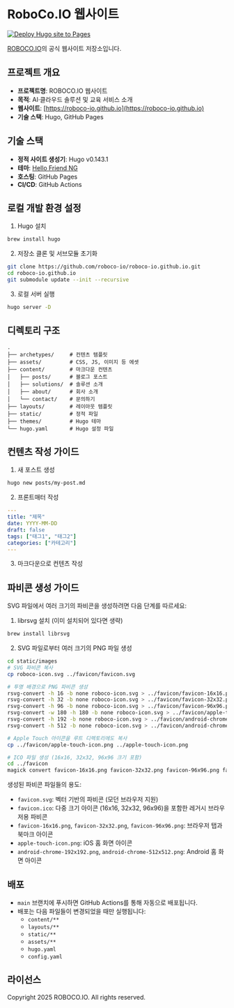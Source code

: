 # RoboCo.IO 웹사이트

[![Deploy Hugo site to Pages](https://github.com/roboco-io/roboco-io.github.io/actions/workflows/hugo.yml/badge.svg)](https://github.com/roboco-io/roboco-io.github.io/actions/workflows/hugo.yml)

[ROBOCO.IO](https://roboco-io.github.io)의 공식 웹사이트 저장소입니다.

## 프로젝트 개요

- **프로젝트명**: ROBOCO.IO 웹사이트
- **목적**: AI·클라우드 솔루션 및 교육 서비스 소개
- **웹사이트**: [https://roboco-io.github.io](https://roboco-io.github.io)
- **기술 스택**: Hugo, GitHub Pages

## 기술 스택

- **정적 사이트 생성기**: Hugo v0.143.1
- **테마**: [Hello Friend NG](https://github.com/rhazdon/hugo-theme-hello-friend-ng)
- **호스팅**: GitHub Pages
- **CI/CD**: GitHub Actions

## 로컬 개발 환경 설정

1. Hugo 설치
```bash
brew install hugo
```

2. 저장소 클론 및 서브모듈 초기화
```bash
git clone https://github.com/roboco-io/roboco-io.github.io.git
cd roboco-io.github.io
git submodule update --init --recursive
```

3. 로컬 서버 실행
```bash
hugo server -D
```

## 디렉토리 구조

```
.
├── archetypes/     # 컨텐츠 템플릿
├── assets/         # CSS, JS, 이미지 등 에셋
├── content/        # 마크다운 컨텐츠
│   ├── posts/      # 블로그 포스트
│   ├── solutions/  # 솔루션 소개
│   ├── about/      # 회사 소개
│   └── contact/    # 문의하기
├── layouts/        # 레이아웃 템플릿
├── static/         # 정적 파일
├── themes/         # Hugo 테마
└── hugo.yaml       # Hugo 설정 파일
```

## 컨텐츠 작성 가이드

1. 새 포스트 생성
```bash
hugo new posts/my-post.md
```

2. 프론트매터 작성
```yaml
---
title: "제목"
date: YYYY-MM-DD
draft: false
tags: ["태그1", "태그2"]
categories: ["카테고리"]
---
```

3. 마크다운으로 컨텐츠 작성

## 파비콘 생성 가이드

SVG 파일에서 여러 크기의 파비콘을 생성하려면 다음 단계를 따르세요:

1. librsvg 설치 (이미 설치되어 있다면 생략)
```bash
brew install librsvg
```

2. SVG 파일로부터 여러 크기의 PNG 파일 생성
```bash
cd static/images
# SVG 파비콘 복사
cp roboco-icon.svg ../favicon/favicon.svg

# 투명 배경으로 PNG 파비콘 생성
rsvg-convert -h 16 -b none roboco-icon.svg > ../favicon/favicon-16x16.png
rsvg-convert -h 32 -b none roboco-icon.svg > ../favicon/favicon-32x32.png
rsvg-convert -h 96 -b none roboco-icon.svg > ../favicon/favicon-96x96.png
rsvg-convert -w 180 -h 180 -b none roboco-icon.svg > ../favicon/apple-touch-icon.png
rsvg-convert -h 192 -b none roboco-icon.svg > ../favicon/android-chrome-192x192.png
rsvg-convert -h 512 -b none roboco-icon.svg > ../favicon/android-chrome-512x512.png

# Apple Touch 아이콘을 루트 디렉토리에도 복사
cp ../favicon/apple-touch-icon.png ../apple-touch-icon.png

# ICO 파일 생성 (16x16, 32x32, 96x96 크기 포함)
cd ../favicon
magick convert favicon-16x16.png favicon-32x32.png favicon-96x96.png favicon.ico
```

생성된 파비콘 파일들의 용도:
- `favicon.svg`: 벡터 기반의 파비콘 (모던 브라우저 지원)
- `favicon.ico`: 다중 크기 아이콘 (16x16, 32x32, 96x96)을 포함한 레거시 브라우저용 파비콘
- `favicon-16x16.png`, `favicon-32x32.png`, `favicon-96x96.png`: 브라우저 탭과 북마크 아이콘
- `apple-touch-icon.png`: iOS 홈 화면 아이콘
- `android-chrome-192x192.png`, `android-chrome-512x512.png`: Android 홈 화면 아이콘

## 배포

- `main` 브랜치에 푸시하면 GitHub Actions를 통해 자동으로 배포됩니다.
- 배포는 다음 파일들이 변경되었을 때만 실행됩니다:
  - `content/**`
  - `layouts/**`
  - `static/**`
  - `assets/**`
  - `hugo.yaml`
  - `config.yaml`

## 라이선스

Copyright 2025 ROBOCO.IO. All rights reserved.
